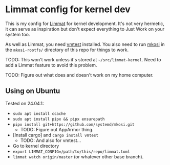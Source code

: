 # Limmat config for kernel dev

This is my config for [Limmat](https://github.com/bjackman/limmat) for kernel
development. It's not very hermetic, it can serve as inspiration but don't expect
everything to Just Work on your system too.

As well as Limmat, you need [vmtest](https://github.com/danobi/vmtest)
installed. You also need to run [mkosi](https://github.com/systemd/mkosi) in the
`mkosi-rootfs/` directory of this repo for things to work.

TODO: This won't work unless it's stored at `~/src/limmat-kernel`. Need to add a
Limmat feature to avoid this problem.

TODO: Figure out what does and doesn't work on my home computer.

## Using on Ubuntu

Tested on 24.04.1:

- `sudo apt install ccache`
- `sudo apt install pipx && pipx ensurepath`
- `pipx install git+https://github.com/systemd/mkosi.git`
    - TODO: Figure out AppArmor thing.
- [Install cargo] and `cargo install vmtest`
    - TODO: And also for vmtest...
- Go to kernel directory
- `export LIMMAT_CONFIG=/path/to/this/repo/limmat.toml`
- `limmat watch origin/master` (or whatever other base branch).